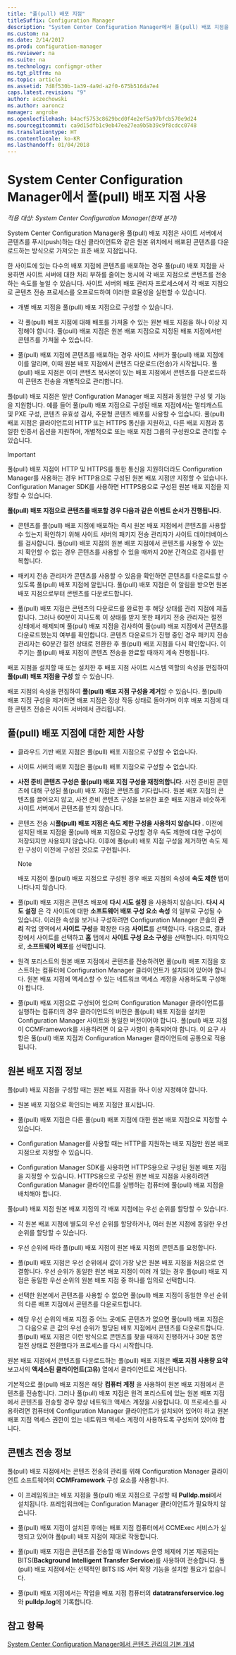 ```yaml
---
title: "풀(pull) 배포 지점"
titleSuffix: Configuration Manager
description: "System Center Configuration Manager에서 풀(pull) 배포 지점을 사용하기 위한 구성 및 제한 사항을 알아봅니다."
ms.custom: na
ms.date: 2/14/2017
ms.prod: configuration-manager
ms.reviewer: na
ms.suite: na
ms.technology: configmgr-other
ms.tgt_pltfrm: na
ms.topic: article
ms.assetid: 7d8f530b-1a39-4a9d-a2f0-675b516da7e4
caps.latest.revision: "9"
author: aczechowski
ms.author: aaroncz
manager: angrobe
ms.openlocfilehash: b4acf5753c8629bcd0f4e2ef5a97bfcb570e9d24
ms.sourcegitcommit: ca9d15dfb1c9eb47ee27ea9b5b39c9f8cdcc0748
ms.translationtype: HT
ms.contentlocale: ko-KR
ms.lasthandoff: 01/04/2018
---
```

# <a name="use-a-pull-distribution-point-with-system-center-configuration-manager"></a>System Center Configuration Manager에서 풀(pull) 배포 지점 사용

*적용 대상: System Center Configuration Manager(현재 분기)*


System Center Configuration Manager용 풀(pull) 배포 지점은 사이트 서버에서 콘텐츠를 푸시(push)하는 대신 클라이언트와 같은 원본 위치에서 배포된 콘텐츠를 다운로드하는 방식으로 가져오는 표준 배포 지점입니다.  

 한 사이트에 있는 다수의 배포 지점에 콘텐츠를 배포하는 경우 풀(pull) 배포 지점을 사용하면 사이트 서버에 대한 처리 부하를 줄이는 동시에 각 배포 지점으로 콘텐츠를 전송하는 속도를 높일 수 있습니다. 사이트 서버의 배포 관리자 프로세스에서 각 배포 지점으로 콘텐츠 전송 프로세스를 오프로드하여 이러한 효율성을 실현할 수 있습니다.  

-   개별 배포 지점을 풀(pull) 배포 지점으로 구성할 수 있습니다.  

-   각 풀(pull) 배포 지점에 대해 배포를 가져올 수 있는 원본 배포 지점을 하나 이상 지정해야 합니다. 풀(pull) 배포 지점은 원본 배포 지점으로 지정된 배포 지점에서만 콘텐츠를 가져올 수 있습니다.  

-   풀(pull) 배포 지점에 콘텐츠를 배포하는 경우 사이트 서버가 풀(pull) 배포 지점에 이를 알리며, 이때 원본 배포 지점에서 콘텐츠 다운로드(전송)가 시작됩니다. 풀(pull) 배포 지점은 이미 콘텐츠 복사본이 있는 배포 지점에서 콘텐츠를 다운로드하여 콘텐츠 전송을 개별적으로 관리합니다.  

풀(pull) 배포 지점은 일반 Configuration Manager 배포 지점과 동일한 구성 및 기능을 지원합니다. 예를 들어 풀(pull) 배포 지점으로 구성된 배포 지점에서는 멀티캐스트 및 PXE 구성, 콘텐츠 유효성 검사, 주문형 콘텐츠 배포를 사용할 수 있습니다. 풀(pull) 배포 지점은 클라이언트의 HTTP 또는 HTTPS 통신을 지원하고, 다른 배포 지점과 동일한 인증서 옵션을 지원하며, 개별적으로 또는 배포 지점 그룹의 구성원으로 관리할 수 있습니다.  

> [!IMPORTANT]
> 풀(pull) 배포 지점이 HTTP 및 HTTPS를 통한 통신을 지원하더라도 Configuration Manager를 사용하는 경우 HTTP용으로 구성된 원본 배포 지점만 지정할 수 있습니다. Configuration Manager SDK를 사용하면 HTTPS용으로 구성된 원본 배포 지점을 지정할 수 있습니다.  

 **풀(pull) 배포 지점으로 콘텐츠를 배포할 경우 다음과 같은 이벤트 순서가 진행됩니다.**  

-   콘텐츠를 풀(pull) 배포 지점에 배포하는 즉시 원본 배포 지점에서 콘텐츠를 사용할 수 있는지 확인하기 위해 사이트 서버의 패키지 전송 관리자가 사이트 데이터베이스를 검사합니다. 풀(pull) 배포 지점의 원본 배포 지점에서 콘텐츠를 사용할 수 있는지 확인할 수 없는 경우 콘텐츠를 사용할 수 있을 때까지 20분 간격으로 검사를 반복합니다.  

-   패키지 전송 관리자가 콘텐츠를 사용할 수 있음을 확인하면 콘텐츠를 다운로드할 수 있도록 풀(pull) 배포 지점에 알립니다. 풀(pull) 배포 지점은 이 알림을 받으면 원본 배포 지점으로부터 콘텐츠를 다운로드합니다.  

-   풀(pull) 배포 지점은 콘텐츠의 다운로드를 완료한 후 해당 상태를 관리 지점에 제출합니다. 그러나 60분이 지나도록 이 상태를 받지 못한 패키지 전송 관리자는 절전 상태에서 해제되며 풀(pull) 배포 지점을 검사하여 풀(pull) 배포 지점에서 콘텐츠를 다운로드했는지 여부를 확인합니다. 콘텐츠 다운로드가 진행 중인 경우 패키지 전송 관리자는 60분간 절전 상태로 전환한 후 풀(pull) 배포 지점을 다시 확인합니다. 이 주기는 풀(pull) 배포 지점이 콘텐츠 전송을 완료할 때까지 계속 진행됩니다.  

배포 지점을 설치할 때 또는 설치한 후 배포 지점 사이트 시스템 역할의 속성을 편집하여**풀(pull) 배포 지점을 구성** 할 수 있습니다.  

배포 지점의 속성을 편집하여 **풀(pull) 배포 지점 구성을 제거**할 수 있습니다. 풀(pull) 배포 지점 구성을 제거하면 배포 지점은 정상 작동 상태로 돌아가며 이후 배포 지점에 대한 콘텐츠 전송은 사이트 서버에서 관리됩니다.  

## <a name="limitations-for-pull-distribution-points"></a>풀(pull) 배포 지점에 대한 제한 사항  

-   클라우드 기반 배포 지점은 풀(pull) 배포 지점으로 구성할 수 없습니다.  

-   사이트 서버의 배포 지점은 풀(pull) 배포 지점으로 구성할 수 없습니다.  

-   **사전 준비 콘텐츠 구성은 풀(pull) 배포 지점 구성을 재정의합니다**. 사전 준비된 콘텐츠에 대해 구성된 풀(pull) 배포 지점은 콘텐츠를 기다립니다. 원본 배포 지점의 콘텐츠를 끌어오지 않고, 사전 준비 콘텐츠 구성을 보유한 표준 배포 지점과 비슷하게 사이트 서버에서 콘텐츠를 받지 않습니다.  

-   콘텐츠 전송 시**풀(pull) 배포 지점은 속도 제한 구성을 사용하지 않습니다** . 이전에 설치된 배포 지점을 풀(pull) 배포 지점으로 구성할 경우 속도 제한에 대한 구성이 저장되지만 사용되지 않습니다. 이후에 풀(pull) 배포 지점 구성을 제거하면 속도 제한 구성이 이전에 구성된 것으로 구현됩니다.  

    > [!NOTE]  
    >  배포 지점이 풀(pull) 배포 지점으로 구성된 경우 배포 지점의 속성에 **속도 제한** 탭이 나타나지 않습니다.  

-   풀(pull) 배포 지점은 콘텐츠 배포에 **다시 시도 설정** 을 사용하지 않습니다. **다시 시도 설정** 은 각 사이트에 대한 **소프트웨어 배포 구성 요소 속성** 의 일부로 구성될 수 있습니다. 이러한 속성을 보거나 구성하려면 Configuration Manager 콘솔의 **관리** 작업 영역에서 **사이트 구성**을 확장한 다음 **사이트**를 선택합니다. 다음으로, 결과 창에서 사이트를 선택하고 **홈** 탭에서 **사이트 구성 요소 구성**을 선택합니다. 마지막으로, **소프트웨어 배포**를 선택합니다.  

-   원격 포리스트의 원본 배포 지점에서 콘텐츠를 전송하려면 풀(pull) 배포 지점을 호스트하는 컴퓨터에 Configuration Manager 클라이언트가 설치되어 있어야 합니다. 원본 배포 지점에 액세스할 수 있는 네트워크 액세스 계정을 사용하도록 구성해야 합니다.  

-   풀(pull) 배포 지점으로 구성되어 있으며 Configuration Manager 클라이언트를 실행하는 컴퓨터의 경우 클라이언트의 버전은 풀(pull) 배포 지점을 설치한 Configuration Manager 사이트와 동일한 버전이어야 합니다. 풀(pull) 배포 지점이 CCMFramework를 사용하려면 이 요구 사항이 충족되어야 합니다. 이 요구 사항은 풀(pull) 배포 지점과 Configuration Manager 클라이언트에 공통으로 적용됩니다.  

## <a name="about-source-distribution-points"></a>원본 배포 지점 정보  
 풀(pull) 배포 지점을 구성할 때는 원본 배포 지점을 하나 이상 지정해야 합니다.  

-   원본 배포 지점으로 확인되는 배포 지점만 표시됩니다.  

-   풀(pull) 배포 지점은 다른 풀(pull) 배포 지점에 대한 원본 배포 지점으로 지정할 수 있습니다.  

-   Configuration Manager를 사용할 때는 HTTP를 지원하는 배포 지점만 원본 배포 지점으로 지정할 수 있습니다.  

-   Configuration Manager SDK를 사용하면 HTTPS용으로 구성된 원본 배포 지점을 지정할 수 있습니다. HTTPS용으로 구성된 원본 배포 지점을 사용하려면 Configuration Manager 클라이언트를 실행하는 컴퓨터에 풀(pull) 배포 지점을 배치해야 합니다.  

풀(pull) 배포 지점 원본 배포 지점의 각 배포 지점에는 우선 순위를 할당할 수 있습니다.  

-   각 원본 배포 지점에 별도의 우선 순위를 할당하거나, 여러 원본 지점에 동일한 우선 순위를 할당할 수 있습니다.  

-   우선 순위에 따라 풀(pull) 배포 지점이 원본 배포 지점의 콘텐츠를 요청합니다.  

-   풀(pull) 배포 지점은 우선 순위에서 값이 가장 낮은 원본 배포 지점을 처음으로 연결합니다.  우선 순위가 동일한 원본 배포 지점이 여러 개 있는 경우 풀(pull) 배포 지점은 동일한 우선 순위의 원본 배포 지점 중 하나를 임의로 선택합니다.  

-   선택한 원본에서 콘텐츠를 사용할 수 없으면 풀(pull) 배포 지점이 동일한 우선 순위의 다른 배포 지점에서 콘텐츠를 다운로드합니다.  

-   해당 우선 순위의 배포 지점 중 어느 곳에도 콘텐츠가 없으면 풀(pull) 배포 지점은 그 다음으로 큰 값의 우선 순위가 할당된 배포 지점에서 콘텐츠를 다운로드합니다. 풀(pull) 배포 지점은 이런 방식으로 콘텐츠를 찾을 때까지 진행하거나 30분 동안 절전 상태로 전환했다가 프로세스를 다시 시작합니다.  

원본 배포 지점에서 콘텐츠를 다운로드하는 풀(pull) 배포 지점은 **배포 지점 사용량 요약** 보고서의 **액세스된 클라이언트(고유)** 열에서 클라이언트로 계산됩니다.  

 기본적으로 풀(pull) 배포 지점은 해당 **컴퓨터 계정** 을 사용하여 원본 배포 지점에서 콘텐츠를 전송합니다. 그러나 풀(pull) 배포 지점은 원격 포리스트에 있는 원본 배포 지점에서 콘텐츠를 전송할 경우 항상 네트워크 액세스 계정을 사용합니다. 이 프로세스를 사용하려면 컴퓨터에 Configuration Manager 클라이언트가 설치되어 있어야 하고 원본 배포 지점 액세스 권한이 있는 네트워크 액세스 계정이 사용하도록 구성되어 있어야 합니다.  

## <a name="about-content-transfers"></a>콘텐츠 전송 정보  
 풀(pull) 배포 지점에서는 콘텐츠 전송의 관리를 위해 Configuration Manager 클라이언트 소프트웨어의 **CCMFramework** 구성 요소를 사용합니다.  

-   이 프레임워크는 배포 지점을 풀(pull) 배포 지점으로 구성할 때 **Pulldp.msi**에서 설치됩니다. 프레임워크에는 Configuration Manager 클라이언트가 필요하지 않습니다.  

-   풀(pull) 배포 지점이 설치된 후에는 배포 지점 컴퓨터에서 CCMExec 서비스가 실행되고 있어야 풀(pull) 배포 지점이 제대로 작동합니다.  
<!--sms.503672 -Clarified BITS use-->
-   풀(pull) 배포 지점은 콘텐츠를 전송할 때 Windows 운영 체제에 기본 제공되는 BITS(**Background Intelligent Transfer Service**)를 사용하여 전송합니다. 풀(pull) 배포 지점에서는 선택적인 BITS IIS 서버 확장 기능을 설치할 필요가 없습니다.

-  풀(pull) 배포 지점에서는 작업을 배포 지점 컴퓨터의 **datatransferservice.log**와 **pulldp.log**에 기록합니다.

## <a name="see-also"></a>참고 항목  
 [System Center Configuration Manager에서 콘텐츠 관리의 기본 개념](/sccm/core/plan-design/hierarchy/fundamental-concepts-for-content-management)   
